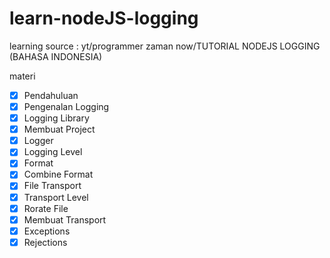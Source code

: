 # learn-nodeJS-logging

learning source : yt/programmer zaman now/TUTORIAL NODEJS LOGGING (BAHASA INDONESIA)

materi

-[x] Pendahuluan 
-[x] Pengenalan Logging 
-[x] Logging Library 
-[x] Membuat Project 
-[x] Logger 
-[x] Logging Level 
-[x] Format 
-[x] Combine Format 
-[x] File Transport 
-[x] Transport Level 
-[x] Rorate File 
-[x] Membuat Transport 
-[x] Exceptions 
-[x] Rejections
